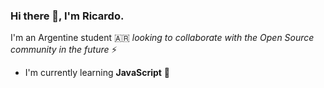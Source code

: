 ### Hi there 👋, I'm Ricardo.

I'm an Argentine student 🇦🇷 *looking to collaborate with the Open Source community in the future* ⚡

- I'm currently learning **JavaScript** 🌱

<!--
**gutierrezricardo92/gutierrezricardo92** is a ✨ _special_ ✨ repository because its `README.md` (this file) appears on your GitHub profile.

Here are some ideas to get you started:

- 🔭 I’m currently working on ...
- 🌱 I’m currently learning ...
- 👯 I’m looking to collaborate on ...
- 🤔 I’m looking for help with ...
- 💬 Ask me about ...
- 📫 How to reach me: ...
- 😄 Pronouns: ...
- ⚡ Fun fact: ...
-->
